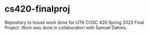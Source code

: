# cs420-finalproj
Repository to house work done for UTK COSC 420 Spring 2023 Final Project. Work was done in collaboration with Samuel Dahms.

